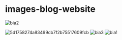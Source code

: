 # images-blog-website
![bia2](https://github.com/tovanhieu/images-blog-website/assets/26000753/4095f7d7-bcf9-4891-98ab-ca2738bec24f)

![5d1758274a83499cb7f2b75517609fcb](https://github.com/tovanhieu/images-blog-website/assets/26000753/334f3737-8da5-4b93-a352-8ebe3e94f928)
![bia3](https://github.com/tovanhieu/images-blog-website/assets/26000753/7554ca01-8cf5-4b19-9180-b6b90d6bdce5)
![bia1](https://github.com/tovanhieu/images-blog-website/assets/26000753/09f681fd-cbc0-4915-ab3b-ef1819efb6a5)
